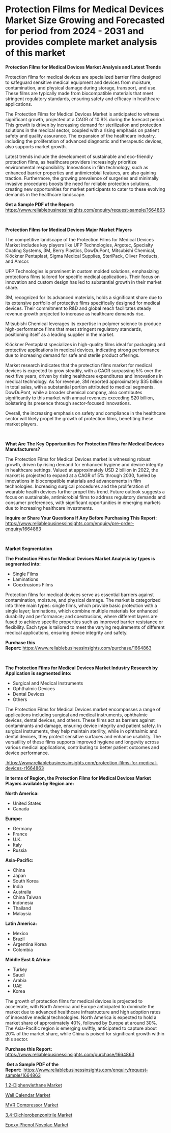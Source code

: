 <p><h1>Protection Films for Medical Devices Market Size Growing and Forecasted for period from 2024 - 2031 and provides complete market analysis of this market</h1></p><p><strong>Protection Films for Medical Devices Market Analysis and Latest Trends</strong></p>
<p><p>Protection films for medical devices are specialized barrier films designed to safeguard sensitive medical equipment and devices from moisture, contamination, and physical damage during storage, transport, and use. These films are typically made from biocompatible materials that meet stringent regulatory standards, ensuring safety and efficacy in healthcare applications.</p><p>The Protection Films for Medical Devices Market is anticipated to witness significant growth, projected at a CAGR of 10.9% during the forecast period. This growth is driven by increasing demand for sterilization and protection solutions in the medical sector, coupled with a rising emphasis on patient safety and quality assurance. The expansion of the healthcare industry, including the proliferation of advanced diagnostic and therapeutic devices, also supports market growth.</p><p>Latest trends include the development of sustainable and eco-friendly protection films, as healthcare providers increasingly prioritize environmental responsibility. Innovations in film technology, such as enhanced barrier properties and antimicrobial features, are also gaining traction. Furthermore, the growing prevalence of surgeries and minimally invasive procedures boosts the need for reliable protection solutions, creating new opportunities for market participants to cater to these evolving demands in the healthcare landscape.</p></p>
<p><strong>Get a Sample PDF of the Report:&nbsp;</strong> <a href="https://www.reliablebusinessinsights.com/enquiry/request-sample/1664863?utm_campaign=1358&utm_medium=2&utm_source=Github&utm_content=ia&utm_term=03102024&utm_id=protection-films-for-medical-devices">https://www.reliablebusinessinsights.com/enquiry/request-sample/1664863</a></p>
<p>&nbsp;</p>
<p><strong>Protection Films for Medical Devices Major Market Players</strong></p>
<p><p>The competitive landscape of the Protection Films for Medical Devices Market includes key players like UFP Technologies, Argotec, Specialty Coating Systems, 3M, Berry Plastics, DowDuPont, Mitsubishi Chemical, Klöckner Pentaplast, Sigma Medical Supplies, SteriPack, Oliver Products, and Amcor. </p><p>UFP Technologies is prominent in custom molded solutions, emphasizing protections films tailored for specific medical applications. Their focus on innovation and custom design has led to substantial growth in their market share.</p><p>3M, recognized for its advanced materials, holds a significant share due to its extensive portfolio of protective films specifically designed for medical devices. Their commitment to R&D and global reach facilitates steady revenue growth projected to increase as healthcare demands rise.</p><p>Mitsubishi Chemical leverages its expertise in polymer science to produce high-performance films that meet stringent regulatory standards, positioning itself as a leading supplier in the market. </p><p>Klöckner Pentaplast specializes in high-quality films ideal for packaging and protective applications in medical devices, indicating strong performance due to increasing demand for safe and sterile product offerings.</p><p>Market research indicates that the protection films market for medical devices is expected to grow steadily, with a CAGR surpassing 5% over the next five years, driven by rising healthcare expenditures and innovations in medical technology. As for revenue, 3M reported approximately $35 billion in total sales, with a substantial portion attributed to medical segments. DowDuPont, while a broader chemical company, also contributes significantly to this market with annual revenues exceeding $20 billion, bolstering its presence through sector-focused innovations.</p><p>Overall, the increasing emphasis on safety and compliance in the healthcare sector will likely propel the growth of protection films, benefiting these market players.</p></p>
<p>&nbsp;</p>
<p><strong>What Are The Key Opportunities For Protection Films for Medical Devices Manufacturers?</strong></p>
<p><p>The Protection Films for Medical Devices market is witnessing robust growth, driven by rising demand for enhanced hygiene and device integrity in healthcare settings. Valued at approximately USD 2 billion in 2022, the market is projected to expand at a CAGR of 5% through 2030, fueled by innovations in biocompatible materials and advancements in film technologies. Increasing surgical procedures and the proliferation of wearable health devices further propel this trend. Future outlook suggests a focus on sustainable, antimicrobial films to address regulatory demands and consumer preferences, with significant opportunities in emerging markets due to increasing healthcare investments.</p></p>
<p><strong>Inquire or Share Your Questions If Any Before Purchasing This Report:</strong> <a href="https://www.reliablebusinessinsights.com/enquiry/pre-order-enquiry/1664863?utm_campaign=1358&utm_medium=2&utm_source=Github&utm_content=ia&utm_term=03102024&utm_id=protection-films-for-medical-devices">https://www.reliablebusinessinsights.com/enquiry/pre-order-enquiry/1664863</a></p>
<p>&nbsp;</p>
<p><strong>Market Segmentation</strong></p>
<p><strong>The Protection Films for Medical Devices Market Analysis by types is segmented into:</strong></p>
<p><ul><li>Single Films</li><li>Laminations</li><li>Coextrusions Films</li></ul></p>
<p><p>Protection films for medical devices serve as essential barriers against contamination, moisture, and physical damage. The market is categorized into three main types: single films, which provide basic protection with a single layer; laminations, which combine multiple materials for enhanced durability and performance; and coextrusions, where different layers are fused to achieve specific properties such as improved barrier resistance or flexibility. Each type is tailored to meet the varying requirements of different medical applications, ensuring device integrity and safety.</p></p>
<p><strong>Purchase this Report:&nbsp;</strong><a href="https://www.reliablebusinessinsights.com/purchase/1664863?utm_campaign=1358&utm_medium=2&utm_source=Github&utm_content=ia&utm_term=03102024&utm_id=protection-films-for-medical-devices">https://www.reliablebusinessinsights.com/purchase/1664863</a></p>
<p>&nbsp;</p>
<p><strong>The Protection Films for Medical Devices Market Industry Research by Application is segmented into:</strong></p>
<p><ul><li>Surgical and Medical Instruments</li><li>Ophthalmic Devices</li><li>Dental Devices</li><li>Others</li></ul></p>
<p><p>The Protection Films for Medical Devices market encompasses a range of applications including surgical and medical instruments, ophthalmic devices, dental devices, and others. These films act as barriers against contaminants and damage, ensuring device integrity and patient safety. In surgical instruments, they help maintain sterility, while in ophthalmic and dental devices, they protect sensitive surfaces and enhance usability. The versatility of these films supports improved hygiene and longevity across various medical applications, contributing to better patient outcomes and device performance.</p></p>
<p><a href="https://www.reliablebusinessinsights.com/protection-films-for-medical-devices-r1664863?utm_campaign=1358&utm_medium=2&utm_source=Github&utm_content=ia&utm_term=03102024&utm_id=protection-films-for-medical-devices">&nbsp;https://www.reliablebusinessinsights.com/protection-films-for-medical-devices-r1664863</a></p>
<p><strong>In terms of Region, the Protection Films for Medical Devices Market Players available by Region are:</strong></p>
<p>
    <p> <strong> North America: </strong>
        <ul>
            <li>United States</li>
            <li>Canada</li>
        </ul>
        </p> 
    <p> <strong> Europe: </strong>
        <ul>
            <li>Germany</li>
            <li>France</li>
            <li>U.K.</li>
            <li>Italy</li>
            <li>Russia</li>
        </ul>
        </p> 
    <p> <strong> Asia-Pacific: </strong>
        <ul>
            <li>China</li>
            <li>Japan</li>
            <li>South Korea</li>
            <li>India</li>
            <li>Australia</li>
            <li>China Taiwan</li>
            <li>Indonesia</li>
            <li>Thailand</li>
            <li>Malaysia</li>
        </ul>
        </p> 
    <p> <strong> Latin America: </strong>
        <ul>
            <li>Mexico</li>
            <li>Brazil</li>
            <li>Argentina Korea</li>
            <li>Colombia</li>
        </ul>
        </p> 
    <p> <strong> Middle East & Africa: </strong>
        <ul>
            <li>Turkey</li>
            <li>Saudi</li>
            <li>Arabia</li>
            <li>UAE</li>
            <li>Korea</li>
        </ul>
    </p>
    </p>
<p><p>The growth of protection films for medical devices is projected to accelerate, with North America and Europe anticipated to dominate the market due to advanced healthcare infrastructure and high adoption rates of innovative medical technologies. North America is expected to hold a market share of approximately 40%, followed by Europe at around 30%. The Asia-Pacific region is emerging swiftly, anticipated to capture about 20% of the market share, while China is poised for significant growth within this sector.</p></p>
<p><strong>Purchase this Report: </strong><a href="https://www.reliablebusinessinsights.com/purchase/1664863?utm_campaign=1358&utm_medium=2&utm_source=Github&utm_content=ia&utm_term=03102024&utm_id=protection-films-for-medical-devices">https://www.reliablebusinessinsights.com/purchase/1664863</a></p>
<p>&nbsp;<strong>Get a Sample PDF of the Report:&nbsp;&nbsp;</strong><a href="https://www.reliablebusinessinsights.com/enquiry/request-sample/1664863?utm_campaign=1358&utm_medium=2&utm_source=Github&utm_content=ia&utm_term=03102024&utm_id=protection-films-for-medical-devices">https://www.reliablebusinessinsights.com/enquiry/request-sample/1664863</a></p>
<p><strong></strong></p>
<p><p><a href="https://issuu.com/reportprime-2/docs/12-diphenylethane-market-size-2030._0813e77f0add62?utm_campaign=1358&utm_medium=2&utm_source=Github&utm_content=ia&utm_term=03102024&utm_id=protection-films-for-medical-devices">1,2-Diphenylethane Market</a></p><p><a href="https://www.linkedin.com/pulse/wall-calendar-market-global-regional-analysis-focus-region-country-level-jsxze?trackingId=SePmGgoKSC6ajUDqc6ZA4w%3D%3D&utm_campaign=1358&utm_medium=2&utm_source=Github&utm_content=ia&utm_term=03102024&utm_id=protection-films-for-medical-devices">Wall Calendar Market</a></p><p><a href="https://www.linkedin.com/pulse/mvr-compressor-market-global-regional-analysis-focus-region-a77ge?trackingId=x80d8XMVQrqvlErmNfZYxA%3D%3D&utm_campaign=1358&utm_medium=2&utm_source=Github&utm_content=ia&utm_term=03102024&utm_id=protection-films-for-medical-devices">MVR Compressor Market</a></p><p><a href="https://issuu.com/reportprime-2/docs/34-dichlorobenzonitrile-market-size_49a38a9b2262b0?utm_campaign=1358&utm_medium=2&utm_source=Github&utm_content=ia&utm_term=03102024&utm_id=protection-films-for-medical-devices">3,4-Dichlorobenzonitrile Market</a></p><p><a href="https://www.linkedin.com/pulse/strategic-roadmap-global-epoxy-phenol-novolac-market-insights-6byae?trackingId=%2F9HsVSqzRaWCwKOn868bHA%3D%3D&utm_campaign=1358&utm_medium=2&utm_source=Github&utm_content=ia&utm_term=03102024&utm_id=protection-films-for-medical-devices">Epoxy Phenol Novolac Market</a></p></p>